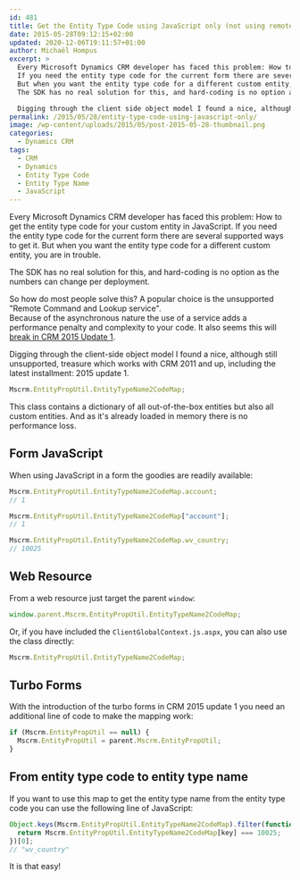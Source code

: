 ```yaml
---
id: 481
title: Get the Entity Type Code using JavaScript only (not using remote services)
date: 2015-05-28T09:12:15+02:00
updated: 2020-12-06T19:11:57+01:00
author: Michaël Hompus
excerpt: >
  Every Microsoft Dynamics CRM developer has faced this problem: How to get the entity type code for your custom entity in JavaScript.
  If you need the entity type code for the current form there are several supported ways to get it.
  But when you want the entity type code for a different custom entity, you are in trouble.
  The SDK has no real solution for this, and hard-coding is no option as the numbers can change per deployment.

  Digging through the client side object model I found a nice, although still unsupported, treasure which works with CRM 2011 and up, including the latest installment: 2015 update 1.
permalink: /2015/05/28/entity-type-code-using-javascript-only/
image: /wp-content/uploads/2015/05/post-2015-05-28-thumbnail.png
categories:
  - Dynamics CRM
tags:
  - CRM
  - Dynamics
  - Entity Type Code
  - Entity Type Name
  - JavaScript
---
```


Every Microsoft Dynamics CRM developer has faced this problem:
How to get the entity type code for your custom entity in JavaScript.
If you need the entity type code for the current form there are several supported ways to get it.
But when you want the entity type code for a different custom entity, you are in trouble.

The SDK has no real solution for this,
and hard-coding is no option as the numbers can change per deployment.

<!--more-->

So how do most people solve this?
A popular choice is the unsupported "Remote Command and Lookup service".  
Because of the asynchronous nature the use of a service adds a performance penalty and complexity to your code.
It also seems this will [break in CRM 2015 Update 1](https://community.dynamics.com/forums/thread/details/?threadid=7fe08fe0-0c1c-48cc-9911-0d9f23a24bc5).

Digging through the client-side object model I found a nice, although still unsupported,
treasure which works with CRM 2011 and up, including the latest installment: 2015 update 1.

```js
Mscrm.EntityPropUtil.EntityTypeName2CodeMap;
```

This class contains a dictionary of all out-of-the-box entities but also all custom entities.
And as it's already loaded in memory there is no performance loss.

## Form JavaScript

When using JavaScript in a form the goodies are readily available:

```js
Mscrm.EntityPropUtil.EntityTypeName2CodeMap.account;
// 1

Mscrm.EntityPropUtil.EntityTypeName2CodeMap["account"];
// 1

Mscrm.EntityPropUtil.EntityTypeName2CodeMap.wv_country;
// 10025
```

## Web Resource

From a web resource just target the parent `window`:

```js
window.parent.Mscrm.EntityPropUtil.EntityTypeName2CodeMap;
```

Or, if you have included the `ClientGlobalContext.js.aspx`,
you can also use the class directly:

```js
Mscrm.EntityPropUtil.EntityTypeName2CodeMap;
```

## Turbo Forms

With the introduction of the turbo forms in CRM 2015 update 1 you need an additional line of code to make the mapping work:

```js
if (Mscrm.EntityPropUtil == null) {
  Mscrm.EntityPropUtil = parent.Mscrm.EntityPropUtil;
}
```

## From entity type code to entity type name

If you want to use this map to get the entity type name from the entity type code you can use the following line of JavaScript:

```js
Object.keys(Mscrm.EntityPropUtil.EntityTypeName2CodeMap).filter(function (key) {
  return Mscrm.EntityPropUtil.EntityTypeName2CodeMap[key] === 10025;
})[0];
// "wv_country"
```

It is that easy!
